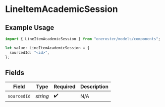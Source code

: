 # LineItemAcademicSession

## Example Usage

```typescript
import { LineItemAcademicSession } from "oneroster/models/components";

let value: LineItemAcademicSession = {
  sourcedId: "<id>",
};
```

## Fields

| Field              | Type               | Required           | Description        |
| ------------------ | ------------------ | ------------------ | ------------------ |
| `sourcedId`        | *string*           | :heavy_check_mark: | N/A                |